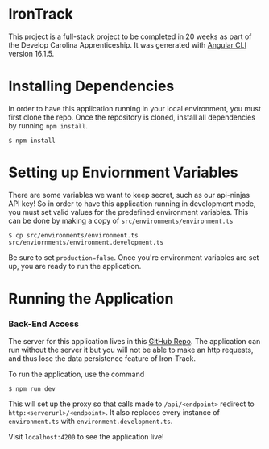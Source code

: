 # IronTrack

This project is a full-stack project to be completed in 20 weeks as part of the Develop Carolina Apprenticeship. It was generated with [Angular CLI](https://github.com/angular/angular-cli) version 16.1.5.

# Installing Dependencies
In order to have this application running in your local environment, you must first clone the repo. Once the repository is cloned, install all dependencies by running `npm install`. 

```
$ npm install
```

# Setting up Enviornment Variables
There are some variables we want to keep secret, such as our api-ninjas API key! So in order to have this application running in development mode, you must set valid values for the predefined environment variables. This can be done by making a copy of `src/environments/environment.ts`

```
$ cp src/environments/environment.ts src/enviornments/environment.development.ts
```

Be sure to set `production=false`. Once you're environment variables are set up, you are ready to run the application.

# Running the Application

### Back-End Access
The server for this application lives in this [GitHub Repo](https://github.com/canasmh/IronTrackBE). The application can run without the server it but you will not be able to make an http requests, and thus lose the data persistence feature of Iron-Track.

To run the application, use the command
```
$ npm run dev
```

This will set up the proxy so that calls made to `/api/<endpoint>` redirect to `http:<serverurl>/<endpoint>`. It also replaces every instance of `environment.ts` with `environment.development.ts`.

Visit `localhost:4200` to see the application live!
